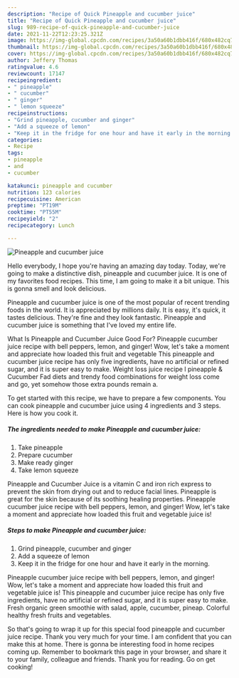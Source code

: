 ```yaml
---
description: "Recipe of Quick Pineapple and cucumber juice"
title: "Recipe of Quick Pineapple and cucumber juice"
slug: 989-recipe-of-quick-pineapple-and-cucumber-juice
date: 2021-11-22T12:23:25.321Z
image: https://img-global.cpcdn.com/recipes/3a50a60b1dbb416f/680x482cq70/pineapple-and-cucumber-juice-recipe-main-photo.jpg
thumbnail: https://img-global.cpcdn.com/recipes/3a50a60b1dbb416f/680x482cq70/pineapple-and-cucumber-juice-recipe-main-photo.jpg
cover: https://img-global.cpcdn.com/recipes/3a50a60b1dbb416f/680x482cq70/pineapple-and-cucumber-juice-recipe-main-photo.jpg
author: Jeffery Thomas
ratingvalue: 4.6
reviewcount: 17147
recipeingredient:
- " pineapple"
- " cucumber"
- " ginger"
- " lemon squeeze"
recipeinstructions:
- "Grind pineapple, cucumber and ginger"
- "Add a squeeze of lemon"
- "Keep it in the fridge for one hour and have it early in the morning."
categories:
- Recipe
tags:
- pineapple
- and
- cucumber

katakunci: pineapple and cucumber 
nutrition: 123 calories
recipecuisine: American
preptime: "PT19M"
cooktime: "PT55M"
recipeyield: "2"
recipecategory: Lunch

---
```



![Pineapple and cucumber juice](https://img-global.cpcdn.com/recipes/3a50a60b1dbb416f/680x482cq70/pineapple-and-cucumber-juice-recipe-main-photo.jpg)

Hello everybody, I hope you're having an amazing day today. Today, we're going to make a distinctive dish, pineapple and cucumber juice. It is one of my favorites food recipes. This time, I am going to make it a bit unique. This is gonna smell and look delicious.

Pineapple and cucumber juice is one of the most popular of recent trending foods in the world. It is appreciated by millions daily. It is easy, it's quick, it tastes delicious. They're fine and they look fantastic. Pineapple and cucumber juice is something that I've loved my entire life.

What Is Pineapple and Cucumber Juice Good For? Pineapple cucumber juice recipe with bell peppers, lemon, and ginger! Wow, let&#39;s take a moment and appreciate how loaded this fruit and vegetable This pineapple and cucumber juice recipe has only five ingredients, have no artificial or refined sugar, and it is super easy to make. Weight loss juice recipe l pineapple &amp; Cucumber Fad diets and trendy food combinations for weight loss come and go, yet somehow those extra pounds remain a.


To get started with this recipe, we have to prepare a few components. You can cook pineapple and cucumber juice using 4 ingredients and 3 steps. Here is how you cook it.

<!--inarticleads1-->

##### The ingredients needed to make Pineapple and cucumber juice:

1. Take  pineapple
1. Prepare  cucumber
1. Make ready  ginger
1. Take  lemon squeeze


Pineapple and Cucumber Juice is a vitamin C and iron rich express to prevent the skin from drying out and to reduce facial lines. Pineapple is great for the skin because of its soothing healing properties. Pineapple cucumber juice recipe with bell peppers, lemon, and ginger! Wow, let&#39;s take a moment and appreciate how loaded this fruit and vegetable juice is! 

<!--inarticleads2-->

##### Steps to make Pineapple and cucumber juice:

1. Grind pineapple, cucumber and ginger
1. Add a squeeze of lemon
1. Keep it in the fridge for one hour and have it early in the morning.


Pineapple cucumber juice recipe with bell peppers, lemon, and ginger! Wow, let&#39;s take a moment and appreciate how loaded this fruit and vegetable juice is! This pineapple and cucumber juice recipe has only five ingredients, have no artificial or refined sugar, and it is super easy to make. Fresh organic green smoothie with salad, apple, cucumber, pineap. Colorful healthy fresh fruits and vegetables. 

So that's going to wrap it up for this special food pineapple and cucumber juice recipe. Thank you very much for your time. I am confident that you can make this at home. There is gonna be interesting food in home recipes coming up. Remember to bookmark this page in your browser, and share it to your family, colleague and friends. Thank you for reading. Go on get cooking!
